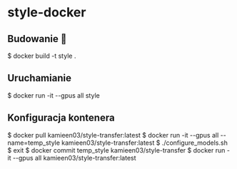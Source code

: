 # style-docker
## Budowanie :snail:
$ docker build -t style .

## Uruchamianie
$ docker run -it --gpus all style

## Konfiguracja kontenera
$ docker pull kamieen03/style-transfer:latest
$ docker run -it --gpus all --name=temp_style kamieen03/style-transfer:latest
$ ./configure_models.sh
$ exit
$ docker commit temp_style kamieen03/style-transfer
$ docker run -it --gpus all kamieen03/style-transfer:latest
